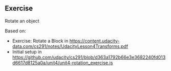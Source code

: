 ## Exercise
Rotate an object

Based on:
- Exercise: Rotate a Block in https://content.udacity-data.com/cs291/notes/UdacityLesson4Transforms.pdf
- Initial setup in https://github.com/udacity/cs291/blob/d363a1792b66e3e3682240fd013d6617d8125a0a/unit4/unit4-rotation_exercise.js